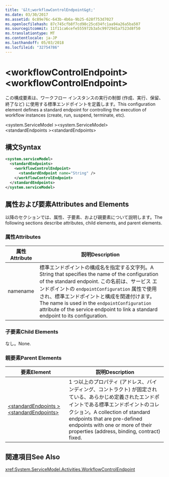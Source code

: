 ```yaml
---
title: '&lt;workflowControlEndpoint&gt;'
ms.date: 03/30/2017
ms.assetid: 6c89e76c-643b-4b6a-9b25-628f753d7027
ms.openlocfilehash: 87c745cfb8f7cd98c25cd34fc1aa94a26a5ba507
ms.sourcegitcommit: 11f11ca6cefe555972b3a5c99729d1a7523d8f50
ms.translationtype: MT
ms.contentlocale: ja-JP
ms.lasthandoff: 05/03/2018
ms.locfileid: "32754786"
---
```

# <a name="ltworkflowcontrolendpointgt"></a><span data-ttu-id="4323c-102">&lt;workflowControlEndpoint&gt;</span><span class="sxs-lookup"><span data-stu-id="4323c-102">&lt;workflowControlEndpoint&gt;</span></span>
<span data-ttu-id="4323c-103">この構成要素は、ワークフロー インスタンスの実行の制御 (作成、実行、保留、終了など) に使用する標準エンドポイントを定義します。</span><span class="sxs-lookup"><span data-stu-id="4323c-103">This configuration element defines a standard endpoint for controlling the execution of workflow instances (create, run, suspend, terminate, etc).</span></span>  
  
<span data-ttu-id="4323c-104">\<system.ServiceModel ></span><span class="sxs-lookup"><span data-stu-id="4323c-104">\<system.ServiceModel></span></span>  
<span data-ttu-id="4323c-105">\<standardEndpoints ></span><span class="sxs-lookup"><span data-stu-id="4323c-105">\<standardEndpoints></span></span>  
  
## <a name="syntax"></a><span data-ttu-id="4323c-106">構文</span><span class="sxs-lookup"><span data-stu-id="4323c-106">Syntax</span></span>  
  
```xml  
<system.serviceModel>  
  <standardEndpoints>
    <workflowControlEndpoint>
      <standardEndpoint name="String" />
    </workflowControlEndpoint>
  </standardEndpoints>  
</system.serviceModel>  
```  
  
## <a name="attributes-and-elements"></a><span data-ttu-id="4323c-107">属性および要素</span><span class="sxs-lookup"><span data-stu-id="4323c-107">Attributes and Elements</span></span>  
 <span data-ttu-id="4323c-108">以降のセクションでは、属性、子要素、および親要素について説明します。</span><span class="sxs-lookup"><span data-stu-id="4323c-108">The following sections describe attributes, child elements, and parent elements.</span></span>  
  
### <a name="attributes"></a><span data-ttu-id="4323c-109">属性</span><span class="sxs-lookup"><span data-stu-id="4323c-109">Attributes</span></span>  
  
|<span data-ttu-id="4323c-110">属性</span><span class="sxs-lookup"><span data-stu-id="4323c-110">Attribute</span></span>|<span data-ttu-id="4323c-111">説明</span><span class="sxs-lookup"><span data-stu-id="4323c-111">Description</span></span>|  
|---------------|-----------------|  
|<span data-ttu-id="4323c-112">name</span><span class="sxs-lookup"><span data-stu-id="4323c-112">name</span></span>|<span data-ttu-id="4323c-113">標準エンドポイントの構成名を指定する文字列。</span><span class="sxs-lookup"><span data-stu-id="4323c-113">A String that specifies the name of the configuration of the standard endpoint.</span></span> <span data-ttu-id="4323c-114">この名前は、サービス エンドポイントの `endpointConfiguration` 属性で使用され、標準エンドポイントと構成を関連付けます。</span><span class="sxs-lookup"><span data-stu-id="4323c-114">The name is used in the `endpointConfiguration` attribute of the service endpoint to link a standard endpoint to its configuration.</span></span>|  
  
### <a name="child-elements"></a><span data-ttu-id="4323c-115">子要素</span><span class="sxs-lookup"><span data-stu-id="4323c-115">Child Elements</span></span>  
 <span data-ttu-id="4323c-116">なし。</span><span class="sxs-lookup"><span data-stu-id="4323c-116">None.</span></span>  
  
### <a name="parent-elements"></a><span data-ttu-id="4323c-117">親要素</span><span class="sxs-lookup"><span data-stu-id="4323c-117">Parent Elements</span></span>  
  
|<span data-ttu-id="4323c-118">要素</span><span class="sxs-lookup"><span data-stu-id="4323c-118">Element</span></span>|<span data-ttu-id="4323c-119">説明</span><span class="sxs-lookup"><span data-stu-id="4323c-119">Description</span></span>|  
|-------------|-----------------|  
|[<span data-ttu-id="4323c-120">\<standardEndpoints ></span><span class="sxs-lookup"><span data-stu-id="4323c-120">\<standardEndpoints></span></span>](../../../../../docs/framework/configure-apps/file-schema/wcf/standardendpoints.md)|<span data-ttu-id="4323c-121">1 つ以上のプロパティ (アドレス、バインディング、コントラクト) が固定されている、あらかじめ定義されたエンドポイントである標準エンドポイントのコレクション。</span><span class="sxs-lookup"><span data-stu-id="4323c-121">A collection of standard endpoints that are pre-defined endpoints with one or more of their properties (address, binding, contract) fixed.</span></span>|  
  
## <a name="see-also"></a><span data-ttu-id="4323c-122">関連項目</span><span class="sxs-lookup"><span data-stu-id="4323c-122">See Also</span></span>  
 <xref:System.ServiceModel.Activities.WorkflowControlEndpoint>
